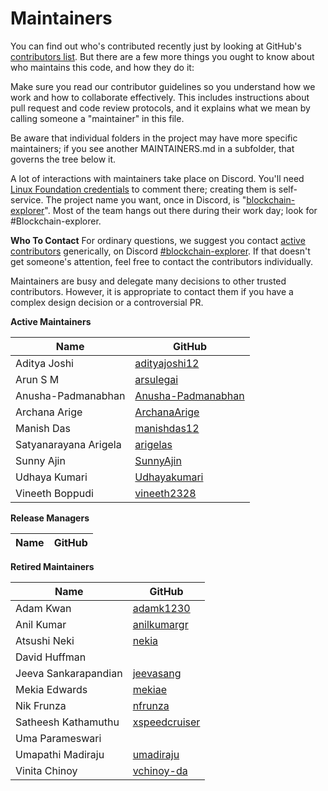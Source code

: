 
<!-- (SPDX-License-Identifier: Apache-2.0) -->

Maintainers
===========

You can find out who's contributed recently just by looking at GitHub's [contributors list](https://github.com/hyperledger-labs/blockchain-explorer/graphs/contributors). But there are a few more things you ought to know about who maintains this code, and how they do it:

Make sure you read our contributor guidelines so you understand how we work and how to collaborate effectively. This includes instructions about pull request and code review protocols, and it explains what we mean by calling someone a "maintainer" in this file.

Be aware that individual folders in the project may have more specific maintainers; if you see another MAINTAINERS.md in a subfolder, that governs the tree below it.

A lot of interactions with maintainers take place on Discord. You'll need [Linux Foundation credentials](https://identity.linuxfoundation.org/) to comment there; creating them is self-service. The project name you want, once in Discord, is "[blockchain-explorer](https://discord.com/channels/905194001349627914/1039606111654920255)". Most of the team hangs out there during their work day; look for #Blockchain-explorer.

**Who To Contact**
For ordinary questions, we suggest you contact [active contributors](https://github.com/hyperledger-labs/blockchain-explorer/graphs/contributors) generically, on Discord [#blockchain-explorer](https://discord.com/channels/905194001349627914/1039606111654920255). If that doesn't get someone's attention, feel free to contact the contributors individually.

Maintainers are busy and delegate many decisions to other trusted contributors. However, it is appropriate to contact them if you have a complex design decision or a controversial PR.


**Active Maintainers**

| Name | GitHub |
|------|--------|
| Aditya Joshi | [adityajoshi12][adityajoshi12] |
| Arun S M | [arsulegai][arsulegai] |
| Anusha-Padmanabhan | [Anusha-Padmanabhan][Anusha-Padmanabhan] |
| Archana Arige | [ArchanaArige][ArchanaArige] |
| Manish Das | [manishdas12][manishdas12] |
| Satyanarayana Arigela | [arigelas][arigelas] |
| Sunny Ajin | [SunnyAjin][SunnyAjin] |
| Udhaya Kumari | [Udhayakumari][Udhayakumari] |
| Vineeth Boppudi | [vineeth2328][vineeth2328] |

**Release Managers**

| Name | GitHub |
|------|--------|

**Retired Maintainers**

| Name | GitHub |
|------|--------|
| Adam Kwan | [adamk1230][adamk1230]  |
| Anil Kumar | [anilkumargr][anilkumargr]  |
| Atsushi Neki | [nekia][nekia]  |
| David Huffman |   |
| Jeeva Sankarapandian | [jeevasang][jeevasang]  |
| Mekia Edwards | [mekiae]  |
| Nik Frunza | [nfrunza][nfrunza]  |
| Satheesh Kathamuthu | [xspeedcruiser][xspeedcruiser] |
| Uma Parameswari |   |
| Umapathi Madiraju | [umadiraju][umadiraju]  |
| Vinita Chinoy | [vchinoy-da][vchinoy-da]  |

[adamk1230]: https://github.com/adamk1230
[anilkumargr]: https://github.com/anilspecial
[arsulegai]: https://github.com/arsulegai
[jeevasang]: https://github.com/jeevasang
[mekiae]: https://github.com/mekiae
[nekia]: https://github.com/nekia
[nfrunza]: https://github.com/nfrunza
[umadiraju]: https://github.com/umadiraju
[vchinoy-da]: https://github.com/vchinoy-da
[xspeedcruiser]: https://github.com/xspeedcruiser
[ArchanaArige]: https://github.com/ArchanaArige
[vineeth2328]: https://github.com/vineeth2328
[arigelas]: https://github.com/arigelas
[SunnyAjin]: https://github.com/SunnyAjin
[Anusha-Padmanabhan]: https://github.com/Anusha-Padmanabhan
[adityajoshi12]: https://github.com/adityajoshi12
[manishdas12]: https://github.com/manishdas12
[Udhayakumari]: https://github.com/Udhayakumari